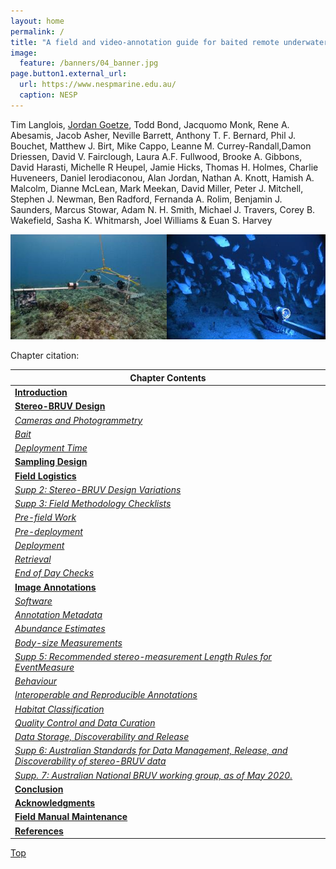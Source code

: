 ```yaml
---
layout: home
permalink: /
title: "A field and video-annotation guide for baited remote underwater stereo-video surveys of demersal fish assemblages"
image:
  feature: /banners/04_banner.jpg
page.button1.external_url:
  url: https://www.nespmarine.edu.au/
  caption: NESP
---
```


Tim Langlois, [Jordan Goetze](mailto:jordan.goetze@dbca.wa.gov.au), Todd Bond, Jacquomo Monk, Rene A. Abesamis, Jacob Asher, Neville Barrett, Anthony T. F. Bernard, Phil J. Bouchet, Matthew J. Birt, Mike Cappo, Leanne M. Currey-Randall,Damon Driessen, David V. Fairclough, Laura A.F. Fullwood, Brooke A. Gibbons, David Harasti, Michelle R Heupel, Jamie Hicks, Thomas H. Holmes, Charlie Huveneers, Daniel Ierodiaconou, Alan Jordan, Nathan A. Knott, Hamish A. Malcolm, Dianne McLean, Mark Meekan, David Miller, Peter J. Mitchell, Stephen J. Newman, Ben Radford, Fernanda A. Rolim, Benjamin J. Saunders, Marcus Stowar, Adam N. H. Smith, Michael J. Travers, Corey B. Wakefield, Sasha K. Whitmarsh, Joel Williams & Euan S. Harvey

![image alt text](/images/fornt.png)

Chapter citation:


| Chapter Contents                                                                                                                                   |
|----------------------------------------------------------------------------------------------------------------------------------------------------|
|  **[Introduction](https://benthic-bruvs-field-manual.github.io/introduction)**                                                                     | 
|  **[Stereo-BRUV Design](https://benthic-bruvs-field-manual.github.io/stereo-BRUV-design)**                                                         |
|       _[Cameras and Photogrammetry](https://benthic-bruvs-field-manual.github.io/stereo-BRUV-design#cameras-and-photogrammetry)_                   |
|       _[Bait](https://benthic-bruvs-field-manual.github.io/stereo-BRUV-design#bait)_                                                               |
|       _[Deployment Time](https://benthic-bruvs-field-manual.github.io/stereo-BRUV-design#deployment-time)_                                         |
|  **[Sampling Design](https://benthic-bruvs-field-manual.github.io/sampling-design)**                                                               |
|  **[Field Logistics](https://benthic-bruvs-field-manual.github.io/field-logistics)**                                                               |   
|       _[Supp 2: Stereo-BRUV Design Variations](https://benthic-bruvs-field-manual.github.io/field-logistics#supp-2-stereo-bruv-design-variations)_ |
|       _[Supp 3: Field Methodology Checklists](https://benthic-bruvs-field-manual.github.io/field-logistics#supp-3-field-methodology-checklists)_   |
|       _[Pre-field Work](https://benthic-bruvs-field-manual.github.io/field-logistics#pre-field-work)_                                              |
|       _[Pre-deployment](https://benthic-bruvs-field-manual.github.io/field-logistics#pre-deployment)_                                              |
|       _[Deployment](https://benthic-bruvs-field-manual.github.io/field-logistics#deployment)_                                                      |
|       _[Retrieval](https://benthic-bruvs-field-manual.github.io/field-logistics#retrieval)_                                                        |
|       _[End of Day Checks](https://benthic-bruvs-field-manual.github.io/field-logistics#end-of-day-checks)_                                        |           
|  **[Image Annotations](https://benthic-bruvs-field-manual.github.io/image-annotations)**                                                           |
|       _[Software](https://benthic-bruvs-field-manual.github.io/image-annotations#software)_                                                        |
|       _[Annotation Metadata](https://benthic-bruvs-field-manual.github.io/image-annotations#annotation-metadata)_                                  |
|       _[Abundance Estimates](https://benthic-bruvs-field-manual.github.io/image-annotations#abundance-estimates)_                                  |
|       _[Body-size Measurements](https://benthic-bruvs-field-manual.github.io/image-annotations#body-size-measurements)_                            |
|       _[Supp 5: Recommended stereo-measurement Length Rules for EventMeasure](https://benthic-bruvs-field-manual.github.io/image-annotations#supp-5-recommended-stereo-measurement-length-rules-for-eventmeasure)_ |
|       _[Behaviour](https://benthic-bruvs-field-manual.github.io/image-annotations#behaviour)_                                                      |
|       _[Interoperable and Reproducible Annotations](https://benthic-bruvs-field-manual.github.io/image-annotations#interoperable-and-reproducible-annotations)_ |
|       _[Habitat Classification](https://benthic-bruvs-field-manual.github.io/image-annotations#habitat-classification)_                            |
|       _[Quality Control and Data Curation](https://benthic-bruvs-field-manual.github.io/image-annotations#quality-control-and-data-curation)_      |
|       _[Data Storage, Discoverability and Release](https://benthic-bruvs-field-manual.github.io/image-annotations#data-storage-discoverability-and-release)_ |
|       _[Supp 6: Australian Standards for Data Management, Release, and Discoverability of stereo-BRUV data](https://benthic-bruvs-field-manual.github.io/image-annotations#supp-6-australian-standards-for-data-management-release-and-discoverability-of-stereo-bruv-data)_ |
|       _[Supp. 7: Australian National BRUV working group, as of May 2020.](https://benthic-bruvs-field-manual.github.io/image-annotations#supp-7-australian-national-bruv-working-group-as-of-may-2020)_ |
|  **[Conclusion](https://benthic-bruvs-field-manual.github.io/conclusion)**                                                                         |
|  **[Acknowledgments](https://benthic-bruvs-field-manual.github.io/acknowledgments)**                                                               |
|  **[Field Manual Maintenance](https://benthic-bruvs-field-manual.github.io/field-manual-maintenance)**                                             |  
|  **[References](https://benthic-bruvs-field-manual.github.io/references)**                                                                         |                  

<a href="#" class="scrollUpButton">Top</a>